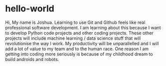 # hello-world
Hi, 
My name is Joshua.
Learning to use Git and Github feels like real professional software development.
I am learning about this because I want to develop Python code projects and other coding projects.
These other projects will include machine learning / data science stuff that will revolutionise the way I work.
My productivity will be unparallelled and I will add a lot of value to my team and to the human race.
One reason I am getting into coding more seriously is because of my childhood dream to build androids and robots.

